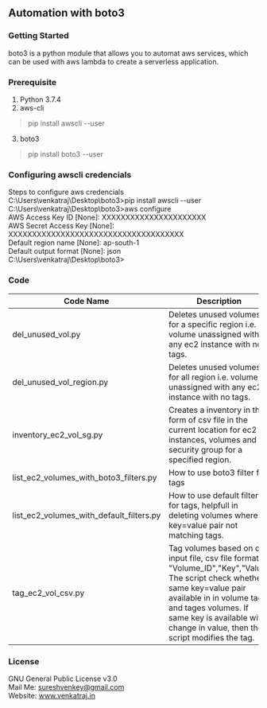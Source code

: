 ## Automation with boto3
### Getting Started
boto3 is a python module that allows you to automat aws services, which can be used with aws lambda to create a serverless application.
### Prerequisite  
1. Python 3.7.4
2. aws-cli
>pip install awscli --user
3. boto3
>pip install boto3 --user
### Configuring awscli credencials
Steps to configure aws credencials  
C:\Users\venkatraj\Desktop\boto3>pip install awscli --user  
C:\Users\venkatraj\Desktop\boto3>aws configure  
AWS Access Key ID [None]: XXXXXXXXXXXXXXXXXXXXXX  
AWS Secret Access Key [None]: XXXXXXXXXXXXXXXXXXXXXXXXXXXXXXXXXXXXX  
Default region name [None]: ap-south-1  
Default output format [None]: json  
C:\Users\venkatraj\Desktop\boto3>  

### Code  
Code Name | Description
----------|-------------
del_unused_vol.py | Deletes unused volumes for a specific region i.e. volume unassigned with any ec2 instance with no tags.
del_unused_vol_region.py | Deletes unused volumes  for all region i.e. volume unassigned with any ec2 instance with no tags.
inventory_ec2_vol_sg.py | Creates a inventory in the form of csv file in the current location for ec2 instances, volumes and security group for a specified region.
list_ec2_volumes_with_boto3_filters.py | How to use boto3 filter for tags
list_ec2_volumes_with_default_filters.py | How to use default filter for tags, helpfull in deleting volumes where key=value pair not matching tags.
tag_ec2_vol_csv.py | Tag volumes based on csv input file, csv file format, "Volume_ID","Key","Value" The script check whether same key=value pair available in in volume tags and tages volumes. If same key is available with change in value, then the script modifies the tag. 

### License
GNU General Public License v3.0  
Mail Me: sureshvenkey@gmail.com  
Website: www.venkatraj.in


